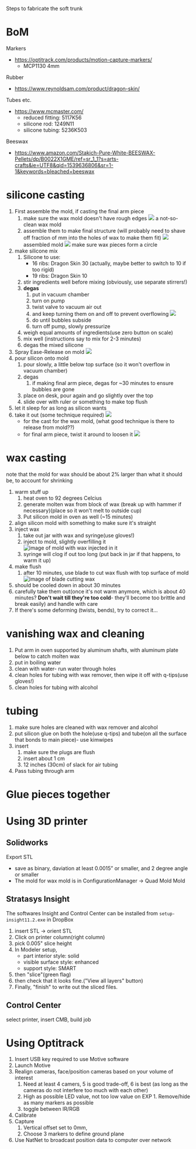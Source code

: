 Steps to fabricate the soft trunk

# BoM
Markers
* https://optitrack.com/products/motion-capture-markers/
    * MCP1130 4mm

Rubber
* https://www.reynoldsam.com/product/dragon-skin/

Tubes etc.
* https://www.mcmaster.com/
    * reduced fitting: 5117K56
    * silicone rod: 1249N11
    * silicone tubing: 5236K503

Beeswax
* https://www.amazon.com/Stakich-Pure-White-BEESWAX-Pellets/dp/B0022X1GME/ref=sr_1_1?s=arts-crafts&ie=UTF8&qid=1539636806&sr=1-1&keywords=bleached+beeswax

# silicone casting
1. First assemble the mold, if casting the final arm piece
    1. make sure the wax mold doesn't have rough edges
    ![](img/IMG_1774.JPG)
    a not-so-clean wax mold
    1. assemble them to make final structure (will probably need to shave off fraction of mm into the holes of wax to make them fit)
    ![](img/IMG_1635.JPG)
    assembled mold
    ![](img/IMG_1775.JPG)
    make sure wax pieces form a circle
1. make silicone mix
    1. Silicone to use:
        * 16 ribs: Dragon Skin 30 (actually, maybe better to switch to 10 if too rigid)
        * 19 ribs: Dragon Skin 10
    1. stir ingredients well before mixing (obviously, use separate stirrers!)
    1. **degas**
        1. put in vacuum chamber
        1. turn on pump
        1. twist valve to vacuum air out
        1. and keep turning them on and off to prevent overflowing
        ![](img/IMG_1644.JPG)
        1. do until bubbles subside
        1. turn off pump, slowly pressurize
    1. weigh equal amounts of ingredients(use zero button on scale)
    1. mix well (instructions say to mix for 2-3 minutes)
    1. degas the mixed silicone
1. Spray Ease-Release on mold
![](img/IMG_1642.JPG)
1. pour silicon onto mold
    1. pour slowly, a little below top surface (so it won't overflow in vacuum chamber)
    1. degas
        1. if making final arm piece, degas for ~30 minutes to ensure bubbles are gone
    1. place on desk, pour again and go slightly over the top
    1. slide over with ruler or something to make top flush
1. let it sleep for as long as silicon wants
1. take it out (some technique required)
![](img/IMG_1637.JPG)
    * for the cast for the wax mold, (what good technique is there to release from mold??)
    * for final arm piece, twist it around to loosen it
    ![](img/IMG_1638.JPG)

# wax casting
note that the mold for wax should be about 2% larger than what it should be, to account for shrinking
1. warm stuff up
    1. heat oven to 92 degrees Celcius
    1. generate molten wax from block of wax (break up with hammer if necessary)(place so it won't melt to outside cup)
    1. Put silicon mold in oven as well (~15 minutes)
1. align silicon mold with something to make sure it's straight
1. inject wax
    1. take out jar with wax and syringe(use gloves!)
    1. inject to mold, slightly overfilling it
    ![image of mold with wax injected in it](img/IMG_1766.JPG)
    1. syringe will clog if out too long (put back in jar if that happens, to warm it up)
1. make flush
    1. after 10 minutes, use blade to cut wax flush with top surface of mold
    ![image of blade cutting wax](img/IMG_1773.JPG)
1. should be cooled down in about 30 minutes
1. carefully take them out(once it's not warm anymore, which is about 40 minutes? **Don't wait till they're too cold**- they'll become too brittle and break easily) and handle with care
1. If there's some deforming (twists, bends), try to correct it...

# vanishing wax and cleaning
1. Put arm in oven supported by aluminum shafts, with aluminum plate below to catch molten wax
1. put in boiling water
1. clean with water- run water through holes
1. clean holes for tubing with wax remover, then wipe it off with q-tips(use gloves!)
1. clean holes for tubing with alcohol

# tubing
1. make sure holes are cleaned with wax remover and alcohol
1. put silicon glue on both the hole(use q-tips) and tube(on all the surface that bonds to main piece)- use kimwipes
1. insert
    1. make sure the plugs are flush
    1. insert about 1 cm
    1. 12 inches (30cm) of slack for air tubing
1. Pass tubing through arm

# Glue pieces together


# Using 3D printer
## Solidworks
Export STL
* save as binary, daviation at least 0.0015” or smaller, and 2 degree angle or smaller
* The mold for wax mold is in ConfigurationManager -> Quad Mold Mold

## Stratasys Insight
The softwares Insight and Control Center can be installed from `setup-insight11.2.exe` in DropBox

1. insert STL -> orient STL
1. Click on printer column(right column)
1. pick 0.005" slice height
1. In Modeler setup,
    * part interior style: solid
    * visible surface style: enhanced
    * support style: SMART
1. then "slice"(green flag)
1. then check that it looks fine.("View all layers" button)
1. Finally, "finish" to write out the sliced files.

## Control Center
select printer, insert CMB, build job


# Using Optitrack
1. Insert USB key required to use Motive software
1. Launch Motive
1. Realign cameras, face/position cameras based on your volume of interest
    1. Need at least 4 camers, 5 is good trade-off, 6 is best (as long as the cameras do not interfere too much with each other)
    1. High as possible LED value, not too low value on EXP    1. Remove/hide as many markers as possible
    1. toggle between IR/RGB
1. Calibrate
1. Capture
    1. Vertical offset set to 0mm,
    1. Choose 3 markers to define ground plane
1. Use NatNet to broadcast position data to computer over network
